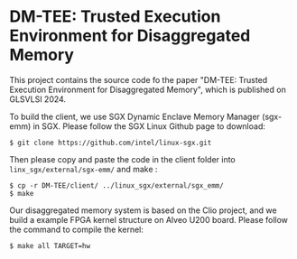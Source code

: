 # DM-TEE: Trusted Execution Environment for Disaggregated Memory

This project contains the source code fo the paper "DM-TEE: Trusted Execution Environment for Disaggregated Memory", which is published on GLSVLSI 2024. 
 
To build the client, we use SGX Dynamic Enclave Memory Manager (sgx-emm) in SGX. Please follow the SGX Linux Github page to download:
```
$ git clone https://github.com/intel/linux-sgx.git
```
Then please copy and paste the code in the client folder into ```linx_sgx/external/sgx-emm/``` and make :
```
$ cp -r DM-TEE/client/ ../linux_sgx/external/sgx_emm/
$ make
```

Our disaggregated memory system is based on the Clio project, and we build a example FPGA kernel structure on Alveo U200 board. Please follow the command to compile the kernel:
```
$ make all TARGET=hw
```
